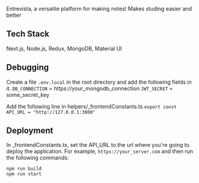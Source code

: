 Entrevista, a versatile platform for making notes! Makes studing easier and better

## Tech Stack
Next.js, Node.js, Redux, MongoDB, Material UI

## Debugging
Create a file `.env.local` in the root directory and add the following fields in it.
`DB_CONNECTION` = https://your_mongodb_connection
`JWT_SECRET` = some_secret_key

Add the following line in helpers/_frontendConstants.ts
`export const API_URL = "http://127.0.0.1:3000"`

## Deployment
In _frontendConstants.ts, set the API_URL to the url where you're going to deploy the application. For example, `https://your_server.com` and then run the following commands:

```
npm run build
npm run start
```

